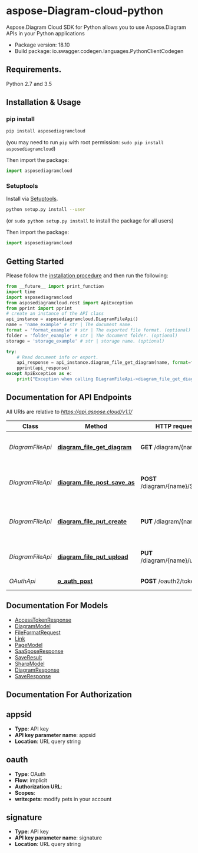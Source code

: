 # aspose-Diagram-cloud-python

Aspose.Diagram Cloud SDK for Python allows you to use Aspose.Diagram APIs in your Python applications

- Package version: 18.10
- Build package: io.swagger.codegen.languages.PythonClientCodegen

## Requirements.

Python 2.7 and 3.5

## Installation & Usage
### pip install

```sh
pip install asposediagramcloud
```
(you may need to run `pip` with root permission: `sudo pip install asposediagramcloud`)

Then import the package:
```python
import asposediagramcloud 
```

### Setuptools

Install via [Setuptools](http://pypi.python.org/pypi/setuptools).

```sh
python setup.py install --user
```
(or `sudo python setup.py install` to install the package for all users)

Then import the package:
```python
import asposediagramcloud
```

## Getting Started

Please follow the [installation procedure](#installation--usage) and then run the following:

```python
from __future__ import print_function
import time
import asposediagramcloud
from asposediagramcloud.rest import ApiException
from pprint import pprint
# create an instance of the API class
api_instance = asposediagramcloud.DiagramFileApi()
name = 'name_example' # str | The document name.
format = 'format_example' # str | The exported file format. (optional)
folder = 'folder_example' # str | The document folder. (optional)
storage = 'storage_example' # str | storage name. (optional)

try:
    # Read document info or export.
    api_response = api_instance.diagram_file_get_diagram(name, format=format, folder=folder, storage=storage)
    pprint(api_response)
except ApiException as e:
    print("Exception when calling DiagramFileApi->diagram_file_get_diagram: %s\n" % e)

```

## Documentation for API Endpoints

All URIs are relative to *https://api.aspose.cloud/v1.1/*

Class | Method | HTTP request | Description
------------ | ------------- | ------------- | -------------
*DiagramFileApi* | [**diagram_file_get_diagram**](docs/DiagramFileApi.md#diagram_file_get_diagram) | **GET** /diagram/{name} | Read document info or export.
*DiagramFileApi* | [**diagram_file_post_save_as**](docs/DiagramFileApi.md#diagram_file_post_save_as) | **POST** /diagram/{name}/SaveAs | Convert document and save result to storage.
*DiagramFileApi* | [**diagram_file_put_create**](docs/DiagramFileApi.md#diagram_file_put_create) | **PUT** /diagram/{name} | Create new diagram and save result to storage.
*DiagramFileApi* | [**diagram_file_put_upload**](docs/DiagramFileApi.md#diagram_file_put_upload) | **PUT** /diagram/{name}/upload | Upload file and save result to storage.
*OAuthApi* | [**o_auth_post**](docs/OAuthApi.md#o_auth_post) | **POST** /oauth2/token | Get Access token


## Documentation For Models

 - [AccessTokenResponse](docs/AccessTokenResponse.md)
 - [DiagramModel](docs/DiagramModel.md)
 - [FileFormatRequest](docs/FileFormatRequest.md)
 - [Link](docs/Link.md)
 - [PageModel](docs/PageModel.md)
 - [SaaSposeResponse](docs/SaaSposeResponse.md)
 - [SaveResult](docs/SaveResult.md)
 - [SharpModel](docs/SharpModel.md)
 - [DiagramResponse](docs/DiagramResponse.md)
 - [SaveResponse](docs/SaveResponse.md)


## Documentation For Authorization


## appsid

- **Type**: API key
- **API key parameter name**: appsid
- **Location**: URL query string

## oauth

- **Type**: OAuth
- **Flow**: implicit
- **Authorization URL**: 
- **Scopes**: 
 - **write:pets**: modify pets in your account

## signature

- **Type**: API key
- **API key parameter name**: signature
- **Location**: URL query string




